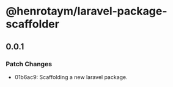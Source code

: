 # @henrotaym/laravel-package-scaffolder

## 0.0.1

### Patch Changes

- 01b6ac9: Scaffolding a new laravel package.
